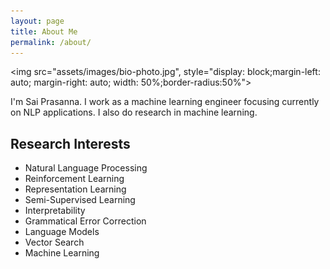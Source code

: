 ```yaml
---
layout: page
title: About Me
permalink: /about/
---
```


<img src="assets/images/bio-photo.jpg", style="display: block;margin-left: auto; margin-right: auto; width: 50%;border-radius:50%">

I'm Sai Prasanna. I work as a machine learning engineer focusing currently on NLP applications.
I also do research in machine learning. 

## Research Interests
* Natural Language Processing
* Reinforcement Learning
* Representation Learning
* Semi-Supervised Learning
* Interpretability
* Grammatical Error Correction
* Language Models
* Vector Search
* Machine Learning
